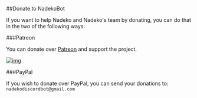 ##Donate to NadekoBot

If you want to help Nadeko and Nadeko's team by donating, you can do that in the two of the following ways:

###Patreon

You can donate over [Patreon][Patreon] and support the project.

[![img][img]](https://www.patreon.com/nadekobot)


###PayPal

If you wish to donate over PayPal, you can send your donations to: `nadekodiscordbot@gmail.com`

[Patreon]: https://www.patreon.com/nadekobot
[img]: http://www.mister-and-me.com/wp-content/plugins/patron-button-and-widgets-by-codebard/images/patreon-medium-button.png
